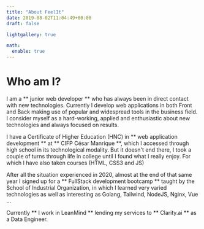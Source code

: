 ```yaml
---
title: "About FeelIt"
date: 2019-08-02T11:04:49+08:00
draft: false

lightgallery: true

math:
  enable: true
---
```

# Who am I?

I am a ** junior web developer ** who has always been in direct contact with new technologies. Currently I develop web applications in both Front and Back making use of popular and widespread tools in the business field. I consider myself as a hard-working, applied and enthusiastic about new technologies and always focused on results.

I have a Certificate of Higher Education (HNC) in ** web application development ** at ** CIFP César Manrique **, which I accessed through high school in its technological modality. But it doesn't end there, I took a couple of turns through life in college until I found what I really enjoy. For which I have also taken courses (HTML, CSS3 and JS)

After all the situation experienced in 2020, almost at the end of that same year I signed up for a ** FullStack development bootcamp ** taught by the School of Industrial Organization, in which I learned very varied technologies as well as interesting as Golang, Tailwind, NodeJS, Nginx, Vue ...

Currently ** I work in LeanMind ** lending my services to ** Clarity.ai ** as a Data Engineer.